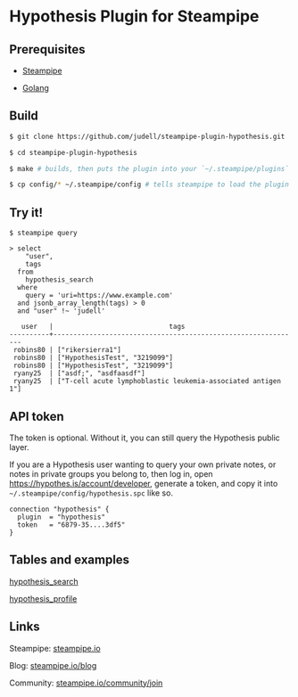 # Hypothesis Plugin for Steampipe

## Prerequisites

* [Steampipe](https://steampipe.io/downloads)

* [Golang](https://golang.org/doc/install)

## Build 

```sh
$ git clone https://github.com/judell/steampipe-plugin-hypothesis.git

$ cd steampipe-plugin-hypothesis

$ make # builds, then puts the plugin into your `~/.steampipe/plugins` directory

$ cp config/* ~/.steampipe/config # tells steampipe to load the plugin
```

## Try it!

```shell
$ steampipe query

> select 
    "user",
    tags
  from 
    hypothesis_search 
  where 
    query = 'uri=https://www.example.com'
  and jsonb_array_length(tags) > 0
  and "user" !~ 'judell'

   user   |                             tags
----------+--------------------------------------------------------------
 robins80 | ["rikersierra1"]
 robins80 | ["HypothesisTest", "3219099"]
 robins80 | ["HypothesisTest", "3219099"]
 ryany25  | ["asdf;", "asdfaasdf"]
 ryany25  | ["T-cell acute lymphoblastic leukemia-associated antigen 1"]
```

## API token

The token is optional. Without it, you can still query the Hypothesis public layer. 

If you are a Hypothesis user wanting to query your own private notes, or notes in private groups you belong to, then log in, open https://hypothes.is/account/developer, generate a token, and copy it into `~/.steampipe/config/hypothesis.spc` like so.

```hcl
connection "hypothesis" {
  plugin  = "hypothesis"
  token   = "6879-35....3df5"
}
```

## Tables and examples

[hypothesis_search](https://github.com/judell/steampipe-plugin-hypothesis/blob/main/docs/tables/hypothesis_search.md)

[hypothesis_profile](https://github.com/judell/steampipe-plugin-hypothesis/blob/main/docs/tables/hypothesis_profile.md)

## Links

Steampipe: [steampipe.io](https://steampipe.io)

Blog: [steampipe.io/blog](https://steampipe.io/blog)

Community: [steampipe.io/community/join](https://steampipe.io/community/join)

